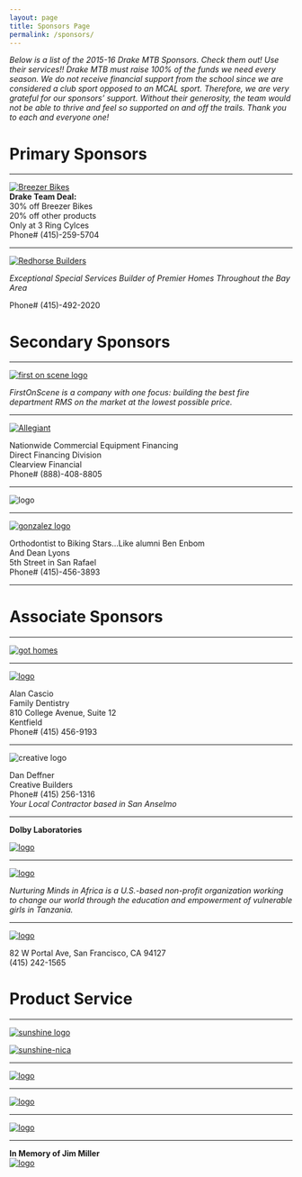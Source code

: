 ```yaml
---
layout: page
title: Sponsors Page
permalink: /sponsors/
---
```


*Below is a list of the 2015-16 Drake MTB Sponsors. Check them out! Use their services!! Drake MTB must raise 100% of the funds we need every season. We do not receive financial support from the school since we are considered a club sport opposed to an MCAL sport. Therefore, we are very grateful for our sponsors’ support. Without their generosity, the team would not be able to thrive and feel so supported on and off the trails. Thank you to each and everyone one!*

# Primary Sponsors
***
[![Breezer Bikes](../images/breezer.jpg)](http://breezerbikes.com)<br>
**Drake Team Deal:**<br>
30% off Breezer Bikes<br>
20% off other products<br>
Only at 3 Ring Cylces<br>
Phone# (415)-259-5704

***

[![Redhorse Builders](../images/redhorse.jpg)](http://www.redhorseconstructors.com)

*Exceptional Special Services Builder of Premier Homes
Throughout the Bay Area*

Phone# (415)-492-2020

# Secondary Sponsors
***

[![first on scene logo](../images/First-On-Scene.jpg)](http://firstonscene.com)

*FirstOnScene is a company with one focus: building the best fire department RMS on the market at the lowest possible price.*

***

[![Allegiant](../images/Allegiant-logo.jpg)](http://www.clearviewfinancial.com>)

Nationwide Commercial Equipment Financing<br>
Direct Financing Division<br>
Clearview Financial<br>
Phone# (888)-408-8805

***

![logo](../images/dovetail-logo.jpg)

***


[![gonzalez logo](../images/Gonzolez-logo.png)](http://www.drmichelleg.com)


Orthodontist to Biking Stars…Like alumni Ben Enbom<br>
And Dean Lyons<br>
5th Street in San Rafael<br>
Phone# (415)-456-3893


***
# Associate Sponsors
***

[![got homes](../images/got-homes.jpg)](http://gothomes.com)

***


[![logo](../images/Alancascio-logo.png)](http://www.alancasciodds.com)

Alan Cascio<br>
Family Dentistry<br>
810 College Avenue, Suite 12<br>
Kentfield<br>
Phone# (415) 456-9193

***

![creative logo](../images/creative-logo.jpg)

Dan Deffner<br>
Creative Builders<br>
Phone# (415) 256-1316<br>
*Your Local Contractor based in San Anselmo*

***
**Dolby Laboratories**

[![logo](../images/Dolby_Vert_Black.png)](http://www.dolby.com/us/en/index.html)

***

[![logo](../images/NurturingMinds-logo.png)](http://www.nurturingmindsinafrica.org)

*Nurturing Minds in Africa is a U.S.-based non-profit organization working to change our world through the education and empowerment of vulnerable girls in Tanzania.*

***

[![logo](../images/Smith-CPA.png)](http://www.Smithcpas.com)

82 W Portal Ave, San Francisco, CA 94127<br>
(415) 242-1565

# Product Service
***

[![sunshine logo](../images/Sunshine-Bikes.jpg)](http://www.sunshinebicycle.com)

[![sunshine-nica](../images/nica-header.jpg)](http://www.sunshinebicycle.com/nica16/)

***

[![logo](../images/pelo-logo.jpg)](http://www.pelofitness.com)

***

[![logo](../images/marin-yoga.png)](http://www.Marinpoweryoga.com)

***

[![logo](../images/iron-springs.png)](http://www.ironspringpub.com)

***
**In Memory of Jim Miller**<br>
[![logo](../images/jmiller.jpg)](/jmiller)
